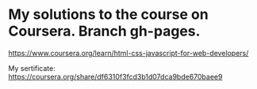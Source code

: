 # My solutions to the course on Coursera. Branch gh-pages.
https://www.coursera.org/learn/html-css-javascript-for-web-developers/

My sertificate:
https://coursera.org/share/df6310f3fcd3b1d07dca9bde670baee9
